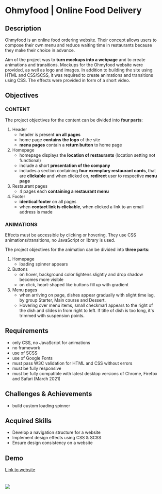 # Ohmyfood | Online Food Delivery

## Description

Ohmyfood is an online food ordering website. Their concept allows users to compose their
own menu and reduce waiting time in restaurants because they make their choice in
advance.

Aim of the project was to **turn mockups into a webpage** and to create animations and transitions. Mockups for the Ohmyfood website were provided, as well as logo and images. In addition to building the site using HTML and CSS/SCSS, it was required to create animations and transitions using CSS. The effects were provided in form of a short video.

## Objectives

### CONTENT

The project objectives for the content can be divided into **four parts**:

1. Header
   - header is present **on all pages**
   - home page **contains the logo** of the site
   - **menu pages** contain a **return button** to home page
1. Homepage
   - homepage displays the **location of restaurants** (location setting not functional)
   - include a short **presentation of the company**
   - includes a section containing **four exemplary restaurant cards**, that are **clickable** and when clicked on, **redirect** user to respective **menu page**
1. Restaurant pages
   - 4 pages each **containing a restaurant menu**
1. Footer
   - **identical footer** on all pages
   - when **contact link is clickable**, when clicked a link to an email address is made

### ANIMATIONS

Effects must be accessible by clicking or hovering. They use CSS animations/transitions, no JavaScript or library is used.

The project objectives for the animation can be divided into **three parts**:

1. Homepage
   - loading spinner appears
1. Buttons
   - on hover, background color lightens slightly and drop shadow becomes more visible
   - on click, heart-shaped like buttons fill up with gradient
1. Menu pages
   - when arriving on page, dishes appear gradually with slight time lag, by group Starter, Main course and Dessert.
   - Hovering over menu items, small checkmarl appears to the right of the dish and slides in from right to left. If title of dish is too long, it's trimmed with suspension points.

## Requirements

- only CSS, no JavaScript for animations
- no framework
- use of SCSS
- use of Google Fonts
- must pass W3C validation for HTML and CSS without errors
- must be fully responsive
- must be fully compatible with latest desktop versions of Chrome, Firefox and Safari (March 2021)

## Challenges & Achievements

- build custom loading spinner

## Acquired Skills

- Develop a navigation structure for a website
- Implement design effects using CSS & SCSS
- Ensure design consistency on a website

## Demo

[Link to website](https://christinebogdan.github.io/p2_OnlineFoodDeliveryWebsite/)

# <img src="./Screenshots/desktop_1.png">
